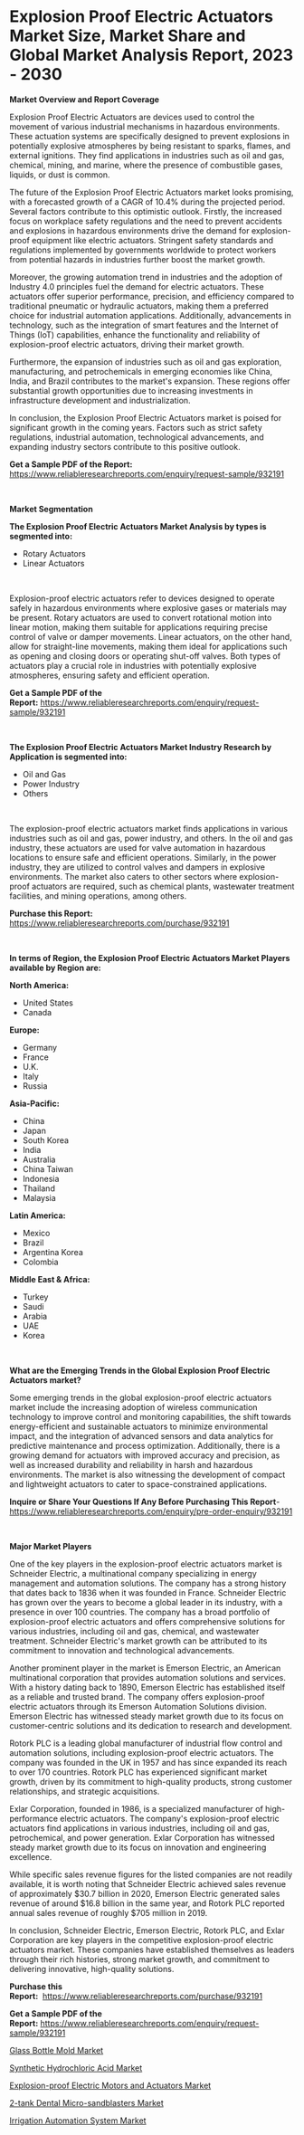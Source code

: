 <p><h1>Explosion Proof Electric Actuators Market Size, Market Share and Global Market Analysis Report, 2023 - 2030</h1></p><p><strong>Market Overview and Report Coverage</strong></p>
<p><p>Explosion Proof Electric Actuators are devices used to control the movement of various industrial mechanisms in hazardous environments. These actuation systems are specifically designed to prevent explosions in potentially explosive atmospheres by being resistant to sparks, flames, and external ignitions. They find applications in industries such as oil and gas, chemical, mining, and marine, where the presence of combustible gases, liquids, or dust is common.</p><p>The future of the Explosion Proof Electric Actuators market looks promising, with a forecasted growth of a CAGR of 10.4% during the projected period. Several factors contribute to this optimistic outlook. Firstly, the increased focus on workplace safety regulations and the need to prevent accidents and explosions in hazardous environments drive the demand for explosion-proof equipment like electric actuators. Stringent safety standards and regulations implemented by governments worldwide to protect workers from potential hazards in industries further boost the market growth.</p><p>Moreover, the growing automation trend in industries and the adoption of Industry 4.0 principles fuel the demand for electric actuators. These actuators offer superior performance, precision, and efficiency compared to traditional pneumatic or hydraulic actuators, making them a preferred choice for industrial automation applications. Additionally, advancements in technology, such as the integration of smart features and the Internet of Things (IoT) capabilities, enhance the functionality and reliability of explosion-proof electric actuators, driving their market growth.</p><p>Furthermore, the expansion of industries such as oil and gas exploration, manufacturing, and petrochemicals in emerging economies like China, India, and Brazil contributes to the market's expansion. These regions offer substantial growth opportunities due to increasing investments in infrastructure development and industrialization.</p><p>In conclusion, the Explosion Proof Electric Actuators market is poised for significant growth in the coming years. Factors such as strict safety regulations, industrial automation, technological advancements, and expanding industry sectors contribute to this positive outlook.</p></p>
<p><strong>Get a Sample PDF of the Report:</strong> <a href="https://www.reliableresearchreports.com/enquiry/request-sample/932191">https://www.reliableresearchreports.com/enquiry/request-sample/932191</a></p>
<p>&nbsp;</p>
<p><strong>Market Segmentation</strong></p>
<p><strong>The Explosion Proof Electric Actuators Market Analysis by types is segmented into:</strong></p>
<p><ul><li>Rotary Actuators</li><li>Linear Actuators</li></ul></p>
<p>&nbsp;</p>
<p><p>Explosion-proof electric actuators refer to devices designed to operate safely in hazardous environments where explosive gases or materials may be present. Rotary actuators are used to convert rotational motion into linear motion, making them suitable for applications requiring precise control of valve or damper movements. Linear actuators, on the other hand, allow for straight-line movements, making them ideal for applications such as opening and closing doors or operating shut-off valves. Both types of actuators play a crucial role in industries with potentially explosive atmospheres, ensuring safety and efficient operation.</p></p>
<p><strong>Get a Sample PDF of the Report:</strong>&nbsp;<a href="https://www.reliableresearchreports.com/enquiry/request-sample/932191">https://www.reliableresearchreports.com/enquiry/request-sample/932191</a></p>
<p>&nbsp;</p>
<p><strong>The Explosion Proof Electric Actuators Market Industry Research by Application is segmented into:</strong></p>
<p><ul><li>Oil and Gas</li><li>Power Industry</li><li>Others</li></ul></p>
<p>&nbsp;</p>
<p><p>The explosion-proof electric actuators market finds applications in various industries such as oil and gas, power industry, and others. In the oil and gas industry, these actuators are used for valve automation in hazardous locations to ensure safe and efficient operations. Similarly, in the power industry, they are utilized to control valves and dampers in explosive environments. The market also caters to other sectors where explosion-proof actuators are required, such as chemical plants, wastewater treatment facilities, and mining operations, among others.</p></p>
<p><strong>Purchase this Report:</strong>&nbsp; <a href="https://www.reliableresearchreports.com/purchase/932191">https://www.reliableresearchreports.com/purchase/932191</a></p>
<p>&nbsp;</p>
<p><strong>In terms of Region, the Explosion Proof Electric Actuators Market Players available by Region are:</strong></p>
<p>
    <p> <strong> North America: </strong>
        <ul>
            <li>United States</li>
            <li>Canada</li>
        </ul>
        </p> 
    <p> <strong> Europe: </strong>
        <ul>
            <li>Germany</li>
            <li>France</li>
            <li>U.K.</li>
            <li>Italy</li>
            <li>Russia</li>
        </ul>
        </p> 
    <p> <strong> Asia-Pacific: </strong>
        <ul>
            <li>China</li>
            <li>Japan</li>
            <li>South Korea</li>
            <li>India</li>
            <li>Australia</li>
            <li>China Taiwan</li>
            <li>Indonesia</li>
            <li>Thailand</li>
            <li>Malaysia</li>
        </ul>
        </p> 
    <p> <strong> Latin America: </strong>
        <ul>
            <li>Mexico</li>
            <li>Brazil</li>
            <li>Argentina Korea</li>
            <li>Colombia</li>
        </ul>
        </p> 
    <p> <strong> Middle East & Africa: </strong>
        <ul>
            <li>Turkey</li>
            <li>Saudi</li>
            <li>Arabia</li>
            <li>UAE</li>
            <li>Korea</li>
        </ul>
    </p>
    </p>
<p>&nbsp;</p>
<p><strong>What are the Emerging Trends in the Global Explosion Proof Electric Actuators market?</strong></p>
<p><p>Some emerging trends in the global explosion-proof electric actuators market include the increasing adoption of wireless communication technology to improve control and monitoring capabilities, the shift towards energy-efficient and sustainable actuators to minimize environmental impact, and the integration of advanced sensors and data analytics for predictive maintenance and process optimization. Additionally, there is a growing demand for actuators with improved accuracy and precision, as well as increased durability and reliability in harsh and hazardous environments. The market is also witnessing the development of compact and lightweight actuators to cater to space-constrained applications.</p></p>
<p><strong>Inquire or Share Your Questions If Any Before Purchasing This Report</strong>- <a href="https://www.reliableresearchreports.com/enquiry/pre-order-enquiry/932191">https://www.reliableresearchreports.com/enquiry/pre-order-enquiry/932191</a></p>
<p>&nbsp;</p>
<p><strong>Major Market Players</strong></p>
<p><p>One of the key players in the explosion-proof electric actuators market is Schneider Electric, a multinational company specializing in energy management and automation solutions. The company has a strong history that dates back to 1836 when it was founded in France. Schneider Electric has grown over the years to become a global leader in its industry, with a presence in over 100 countries. The company has a broad portfolio of explosion-proof electric actuators and offers comprehensive solutions for various industries, including oil and gas, chemical, and wastewater treatment. Schneider Electric's market growth can be attributed to its commitment to innovation and technological advancements.</p><p>Another prominent player in the market is Emerson Electric, an American multinational corporation that provides automation solutions and services. With a history dating back to 1890, Emerson Electric has established itself as a reliable and trusted brand. The company offers explosion-proof electric actuators through its Emerson Automation Solutions division. Emerson Electric has witnessed steady market growth due to its focus on customer-centric solutions and its dedication to research and development.</p><p>Rotork PLC is a leading global manufacturer of industrial flow control and automation solutions, including explosion-proof electric actuators. The company was founded in the UK in 1957 and has since expanded its reach to over 170 countries. Rotork PLC has experienced significant market growth, driven by its commitment to high-quality products, strong customer relationships, and strategic acquisitions.</p><p>Exlar Corporation, founded in 1986, is a specialized manufacturer of high-performance electric actuators. The company's explosion-proof electric actuators find applications in various industries, including oil and gas, petrochemical, and power generation. Exlar Corporation has witnessed steady market growth due to its focus on innovation and engineering excellence.</p><p>While specific sales revenue figures for the listed companies are not readily available, it is worth noting that Schneider Electric achieved sales revenue of approximately $30.7 billion in 2020, Emerson Electric generated sales revenue of around $16.8 billion in the same year, and Rotork PLC reported annual sales revenue of roughly $705 million in 2019.</p><p>In conclusion, Schneider Electric, Emerson Electric, Rotork PLC, and Exlar Corporation are key players in the competitive explosion-proof electric actuators market. These companies have established themselves as leaders through their rich histories, strong market growth, and commitment to delivering innovative, high-quality solutions.</p></p>
<p><strong>Purchase this Report:</strong>&nbsp;&nbsp;<a href="https://www.reliableresearchreports.com/purchase/932191">https://www.reliableresearchreports.com/purchase/932191</a></p>
<p></p>
<p><strong>Get a Sample PDF of the Report:</strong>&nbsp;<a href="https://www.reliableresearchreports.com/enquiry/request-sample/932191">https://www.reliableresearchreports.com/enquiry/request-sample/932191</a></p>
<p><p><a href="https://medium.com/@christianhunter987/glass-bottle-mold-market-size-growth-forecast-2023-2030-337811739355">Glass Bottle Mold Market</a></p><p><a href="https://medium.com/@jaylonlesch/synthetic-hydrochloric-acid-market-size-growth-forecast-2023-2030-13a84f3f16dc">Synthetic Hydrochloric Acid Market</a></p><p><a href="https://github.com/NorbertYates/Market-Research-Report-List-1/blob/main/explosion-proof-electric-motors-and-actuators-market.md">Explosion-proof Electric Motors and Actuators Market</a></p><p><a href="https://issuu.com/reportprime-2/docs/2-tank-dental-micro-sandblasters-market-size-2030.?fr=xKAE9_zU1NQ">2-tank Dental Micro-sandblasters Market</a></p><p><a href="https://www.linkedin.com/pulse/irrigation-automation-system-market-research-report-provides-mrwme/">Irrigation Automation System Market</a></p></p>